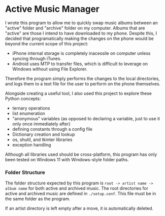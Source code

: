 # Active Music Manager
I wrote this program to allow me to quickly swap music albums between an "active" folder and "archive" folder on my computer. Albums that are "active" are those I intend to have downloaded to my phone. Despite this, I decided that programatically making the changes on the phone would be beyond the current scope of this project:
- iPhone internal storage is completely inacessile on computer unless syncing through iTunes.
- Android uses MTP to transfer files, which is difficult to leverage on Windows without using File Explorer.

Therefore the program simply performs the changes to the local directories, and logs them to a text file for the user to perform on the phone themselves. 

Alongside creating a useful tool, I also used this project to explore these Python concepts:
- ternary operations
- list enumeration
- "anonymous" variables (as opposed to declaring a variable, just to use it only once immediately after)
- defining constants through a config file
- Dictionary creation and lookup
- os, shutil, and tkinter libraries
- exception handling

Although all libraries used should be cross-platform, this program has only been tested on Windows 11 with Windows-style folder paths.

### Folder Structure
The folder structure expected by this program is `root -> artist name -> album name` for both active and archived music.
The root directories for active and archived music are defined in `./setup.conf`. This file must be in the same folder as the program.

If an artist directory is left empty after a move, it is automatically deleted.